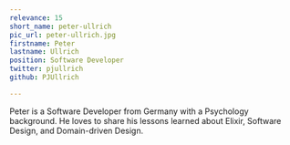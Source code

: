 ```yaml
---
relevance: 15
short_name: peter-ullrich
pic_url: peter-ullrich.jpg
firstname: Peter
lastname: Ullrich
position: Software Developer
twitter: pjullrich
github: PJUllrich

---
```

<p>Peter is a Software Developer from Germany with a Psychology background. He loves to share his lessons learned about Elixir, Software Design, and Domain-driven Design. </p>